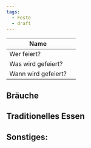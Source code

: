 ```yaml
---
tags:
  - Feste
  - draft
---
```


| Name                |     |
| ------------------- | --- |
| Wer feiert?         |     |
| Was wird gefeiert?  |     |
| Wann wird gefeiert? |     |
## Bräuche
## Traditionelles Essen
## Sonstiges: